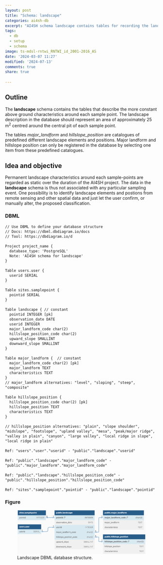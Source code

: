 ```yaml
---
layout: post
title: "Schema: landscape"
categories: ai4sh-db
excerpt: "AI4SH schema landscape contains tables for recording the landscape and the sample point topographic setting. The registered properties are considered permanent over the AI4SH project duration."
tags:
  - db
  - setup
  - schema
image: ts-mdsl-rntwi_RNTWI_id_2001-2016_AS
date: '2024-03-07 11:27'
modified: '2024-07-13'
comments: true
share: true

---
```


## Outline

The **landscape** schema contains the tables that describe the more constant above ground characteristics around each sample point. The landscape description in the database should represent an area of approximately 25 m<sup>2</sup> centred around the central pit of each sample point.

The tables _major_landform_ and _hillslope_position_ are catalogues of predefined different landscape elements and positions. Major landform and hillslope position can only be registered in the database by selecting one item from these predefined catalogues.

## Idea and objective

Permanent landscape characteristics around each sample-points are regarded as static over the duration of the AI4SH project. The data in the **landscape** schema is thus not associated with any particular sampling event. One possibility is to identify landscape elements and postions from remote sensing and other spatial data and just let the user confirm, or manually alter, the proposed classification.

### DBML

```
// Use DBML to define your database structure
// Docs: https://dbml.dbdiagram.io/docs
// Tool: https://dbdiagram.io/d

Project project_name {
  database_type: 'PostgreSQL'
  Note: 'AI4SH schema for landscape'
}

Table users.user {
  userid SERIAL
}

Table sites.samplepoint {
  pointid SERIAL
}

Table landscape { // constant
  pointid INTEGER [pk]
  observation_date DATE
  userid INTEGER
  major_landform_code char(2)
  hillslope_position_code char(2)
  upward_slope SMALLINT
  downward_slope SMALLINT
}

Table major_landform {  // constant
  major_landform_code char(2) [pk]
  major_landform TEXT
  characteristics TEXT
}
// major_landform alternatives: "level", "sloping", "steep", "composite"

Table hillslope_position {
  hillslope_position_code char(2) [pk]
  hillslope_position TEXT
  characteristics TEXT
}

// hillslope_position alternatives: "plain", "slope shoulder", "midslope", "footslope", "upland valley", "mesa", "peak/major ridge", "valley in plain", "canyon", "large valley", "local ridge in slope", "local ridge in plain"

Ref: "users"."user"."userid" - "public"."landscape"."userid"

Ref: "public"."landscape"."major_landform_code" - "public"."major_landform"."major_landform_code"

Ref: "public"."landscape"."hillslope_position_code" - "public"."hillslope_position"."hillslope_position_code"

Ref: "sites"."samplepoint"."pointid" - "public"."landscape"."pointid"
```

### Figure

<figure>
<a href="../../images/DBML_schema-landcapse.png">
<img src="../../images/DBML_schema-landscape.png"></a>
<figcaption>Landscape DBML database structure.</figcaption>
</figure>
